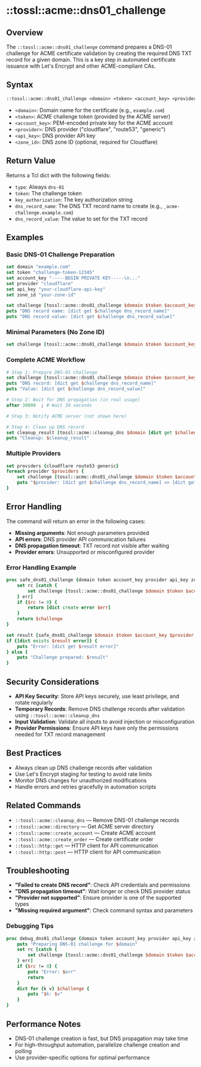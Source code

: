# ::tossl::acme::dns01_challenge

## Overview

The `::tossl::acme::dns01_challenge` command prepares a DNS-01 challenge for ACME certificate validation by creating the required DNS TXT record for a given domain. This is a key step in automated certificate issuance with Let's Encrypt and other ACME-compliant CAs.

## Syntax

```tcl
::tossl::acme::dns01_challenge <domain> <token> <account_key> <provider> <api_key> ?<zone_id>?
```

- `<domain>`: Domain name for the certificate (e.g., `example.com`)
- `<token>`: ACME challenge token (provided by the ACME server)
- `<account_key>`: PEM-encoded private key for the ACME account
- `<provider>`: DNS provider ("cloudflare", "route53", "generic")
- `<api_key>`: DNS provider API key
- `<zone_id>`: DNS zone ID (optional, required for Cloudflare)

## Return Value

Returns a Tcl dict with the following fields:
- `type`: Always `dns-01`
- `token`: The challenge token
- `key_authorization`: The key authorization string
- `dns_record_name`: The DNS TXT record name to create (e.g., `_acme-challenge.example.com`)
- `dns_record_value`: The value to set for the TXT record

## Examples

### Basic DNS-01 Challenge Preparation

```tcl
set domain "example.com"
set token "challenge-token-12345"
set account_key "-----BEGIN PRIVATE KEY-----\n..."
set provider "cloudflare"
set api_key "your-cloudflare-api-key"
set zone_id "your-zone-id"

set challenge [tossl::acme::dns01_challenge $domain $token $account_key $provider $api_key $zone_id]
puts "DNS record name: [dict get $challenge dns_record_name]"
puts "DNS record value: [dict get $challenge dns_record_value]"
```

### Minimal Parameters (No Zone ID)

```tcl
set challenge [tossl::acme::dns01_challenge $domain $token $account_key $provider $api_key]
```

### Complete ACME Workflow

```tcl
# Step 1: Prepare DNS-01 challenge
set challenge [tossl::acme::dns01_challenge $domain $token $account_key $provider $api_key $zone_id]
puts "DNS record: [dict get $challenge dns_record_name]"
puts "Value: [dict get $challenge dns_record_value]"

# Step 2: Wait for DNS propagation (in real usage)
after 30000  ; # Wait 30 seconds

# Step 3: Notify ACME server (not shown here)

# Step 4: Clean up DNS record
set cleanup_result [tossl::acme::cleanup_dns $domain [dict get $challenge dns_record_name] $provider $api_key $zone_id]
puts "Cleanup: $cleanup_result"
```

### Multiple Providers

```tcl
set providers {cloudflare route53 generic}
foreach provider $providers {
    set challenge [tossl::acme::dns01_challenge $domain $token $account_key $provider $api_key]
    puts "$provider: [dict get $challenge dns_record_name] => [dict get $challenge dns_record_value]"
}
```

## Error Handling

The command will return an error in the following cases:
- **Missing arguments**: Not enough parameters provided
- **API errors**: DNS provider API communication failures
- **DNS propagation timeout**: TXT record not visible after waiting
- **Provider errors**: Unsupported or misconfigured provider

### Error Handling Example

```tcl
proc safe_dns01_challenge {domain token account_key provider api_key zone_id} {
    set rc [catch {
        set challenge [tossl::acme::dns01_challenge $domain $token $account_key $provider $api_key $zone_id]
    } err]
    if {$rc != 0} {
        return [dict create error $err]
    }
    return $challenge
}

set result [safe_dns01_challenge $domain $token $account_key $provider $api_key $zone_id]
if {[dict exists $result error]} {
    puts "Error: [dict get $result error]"
} else {
    puts "Challenge prepared: $result"
}
```

## Security Considerations

- **API Key Security**: Store API keys securely, use least privilege, and rotate regularly
- **Temporary Records**: Remove DNS challenge records after validation using `::tossl::acme::cleanup_dns`
- **Input Validation**: Validate all inputs to avoid injection or misconfiguration
- **Provider Permissions**: Ensure API keys have only the permissions needed for TXT record management

## Best Practices

- Always clean up DNS challenge records after validation
- Use Let's Encrypt staging for testing to avoid rate limits
- Monitor DNS changes for unauthorized modifications
- Handle errors and retries gracefully in automation scripts

## Related Commands

- `::tossl::acme::cleanup_dns` — Remove DNS-01 challenge records
- `::tossl::acme::directory` — Get ACME server directory
- `::tossl::acme::create_account` — Create ACME account
- `::tossl::acme::create_order` — Create certificate order
- `::tossl::http::get` — HTTP client for API communication
- `::tossl::http::post` — HTTP client for API communication

## Troubleshooting

- **"Failed to create DNS record"**: Check API credentials and permissions
- **"DNS propagation timeout"**: Wait longer or check DNS provider status
- **"Provider not supported"**: Ensure provider is one of the supported types
- **"Missing required argument"**: Check command syntax and parameters

### Debugging Tips

```tcl
proc debug_dns01_challenge {domain token account_key provider api_key zone_id} {
    puts "Preparing DNS-01 challenge for $domain"
    set rc [catch {
        set challenge [tossl::acme::dns01_challenge $domain $token $account_key $provider $api_key $zone_id]
    } err]
    if {$rc != 0} {
        puts "Error: $err"
        return
    }
    dict for {k v} $challenge {
        puts "$k: $v"
    }
}
```

## Performance Notes

- DNS-01 challenge creation is fast, but DNS propagation may take time
- For high-throughput automation, parallelize challenge creation and polling
- Use provider-specific options for optimal performance 